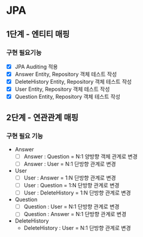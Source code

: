 
# JPA

## 1단계 - 엔티티 매핑
### 구현 필요기능
- [x] JPA Auditing 적용
- [x] Answer Entity, Repository 객체 테스트 작성
- [x] DeleteHistory Entity, Repository 객체 테스트 작성
- [x] User Entity, Repository 객체 테스트 작성
- [x] Question Entity, Repository 객체 테스트 작성
 
## 2단계 - 연관관계 매핑
### 구현 필요 기능
- Answer
  - [ ] Answer : Question = N:1 양방향 객체 관계로 변경
  - [ ] Answer : User = N:1 단방향 관계로 변경
- User
  - [ ] User : Answer = 1:N 단방향 관계로 변경
  - [ ] User : Question = 1:N 단방향 관계로 변경
  - [ ] User : DeleteHistory = 1:N 단방향 관계로 변경
- Question
  - [ ] Question : User = N:1 단방향 관계로 변경
  - [ ] Question : Answer = N:1 단방향 관계로 변경
- DeleteHistory
  - DeleteHistory : User = N:1 단방향 관계로 변경